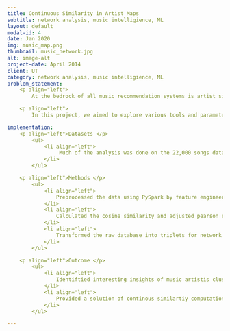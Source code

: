 ```yaml
---
title: Continuous Similarity in Artist Maps
subtitle: network analysis, music intelligience, ML
layout: default
modal-id: 4
date: Jan 2020
img: music_map.png
thumbnail: music_network.jpg
alt: image-alt
project-date: April 2014
client: UT
category: network analysis, music intelligience, ML
problem_statement: 
    <p align="left"> 
        At the bedrock of all music recommendation systems is artist similarity. Aside from Spotify, many parties have employed big data in an attempt to link similar artists and songs in order to produce more effective recommendations to consumers, both as an extra benefit to consumers and to maintain interest in consuming more from the service.</p>

    <p align="left">
        In this project, we aimed to explore various tools and parameters in the visualization of artist maps. By experimenting with different tools and parameters, we hope to shed light on the inherent ability of certain settings in drawing useful insights.</p>

implementation: 
    <p align="left">Datasets </p>
        <ul> 
            <li align="left">
                 Much of the analysis was done on the 22,000 songs dataset (3.8GB) on a Hadoop server, a subset which was provided on the Million Songs website.
            </li>
        </ul>

    <p align="left">Methods </p>
        <ul>
            <li align="left">
                Preprocessed the data using PySpark by feature engineering, one-hot encoding, normalization and genre categorization.
            </li> 
            <li align="left">
                Calculated the cosine similarity and adjusted pearson similarity with the factorized song-artist matrix.
            </li>
            <li align="left">
                Transformed the raw database into triplets for network graph visualization and used Pyvis, NetworkX and Gephi to visualize the network with interactivity.
            </li> 
        </ul>

    <p align="left">Outcome </p>
        <ul>
            <li align="left">
                Identiftied interesting insights of music artistis clustering and geographical distribution by conducting statistical metrics and network analysis.
            </li> 
            <li align="left">
                Provided a solution of continous similartiy computation as compared to the binary similarity provided by the million song dataset, with a decent level of precision and recall result in the validation set.
            </li> 
        </ul>

---
```


